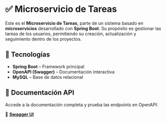 # ✅ Microservicio de Tareas  

Este es el **Microservicio de Tareas**, parte de un sistema basado en **microservicios** desarrollado con **Spring Boot**. Su propósito es gestionar las tareas de los usuarios, permitiendo su creación, actualización y seguimiento dentro de los proyectos.  

## 🚀 Tecnologías  

- **Spring Boot** – Framework principal  
- **OpenAPI (Swagger)** – Documentación interactiva  
- **MySQL** – Base de datos relacional  

## 📖 Documentación API  

Accede a la documentación completa y prueba las endpoints en OpenAPI:  

🔗 **[Swagger UI](http://217.154.10.67:8181/swagger-ui/index.html)**  
